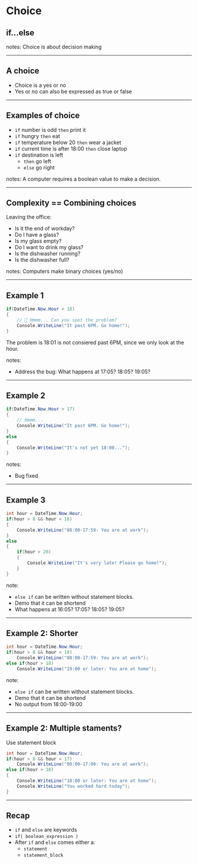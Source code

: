 # Choice
## if...else

notes: Choice is about decision making

---

## A choice

- Choice is a yes or no
- Yes or no can also be expressed as true or false

--- 

## Examples of choice

<ul>
<li> <code>if</code> number is odd <code>then</code> print it
<li> <code>if</code> hungry <code>then</code> eat
<li> <code>if</code> temperature below 20 <code>then</code> wear a jacket
<li> <code>if</code> current time is after 18:00 <code>then</code> close laptop
<li> <code>if</code> destination is left 
<ul>
    <li> <code>then</code> go left
    <li> <code>else</code> go right
</ul>
</ul>

notes: A computer requires a boolean value to make a decision.

---

## Complexity == Combining choices

Leaving the office:
* Is it the end of workday?
* Do I have a glass?
* Is my glass empty?
* Do I want to drink my glass?
* Is the dishwasher running?
* Is the dishwasher full?

notes: Computers make binary choices (yes/no)

---

## Example 1

```csharp []
if(DateTime.Now.Hour > 18) 
{
    // 🤔 Hmmm... Can you spot the problem?
    Console.WriteLine("It past 6PM. Go home!");
}
```
<p class="fragment">The problem is 18:01 is not consiered past 6PM, since we only look at the hour.</p>

notes: 
- Address the bug: What happens at 17:05? 18:05? 19:05?

---

## Example 2

```csharp []
if(DateTime.Now.Hour > 17) 
{
    // Hmmm... 
    Console.WriteLine("It past 6PM. Go home!");
} 
else 
{
    Console.WriteLine("It's not yet 18:00...");
}
```

notes: 
- Bug fixed

---


## Example 3

```csharp []
int hour = DateTime.Now.Hour;
if(hour > 8 && hour < 18) 
{
    Console.WriteLine("08:00-17:59: You are at work");
} 
else 
{
    if(hour > 20) 
    {
        Console.WriteLine("It's very late! Please go home!");
    }
}
```

note: 
- `else if` can be written without statement blocks.
- Demo that it can be shortend
- What happens at 16:05? 17:05? 18:05? 19:05?
---


## Example 2: Shorter

```csharp []
int hour = DateTime.Now.Hour;
if(hour > 8 && hour < 18) 
    Console.WriteLine("08:00-17:59: You are at work");
else if(hour > 18)
    Console.WriteLine("19:00 or later: You are at home");
```

note: 
- `else if` can be written without statement blocks.
- Demo that it can be shortend
- No output from 18:00-19:00

---

## Example 2: Multiple staments? 

Use statement block

```csharp [5-86]
int hour = DateTime.Now.Hour;
if(hour > 8 && hour < 17)
    Console.WriteLine("08:00-17:00: You are at work");
else if(hour > 18)
{
    Console.WriteLine("18:00 or later: You are at home");
    Console.WriteLine("You worked hard today");
}
```

---

## Recap

- `if` and `else` are keywords
- `if( boolean_expression )`
- After `if` and `else` comes either a:
  - `statement` 
  - `statement_block`